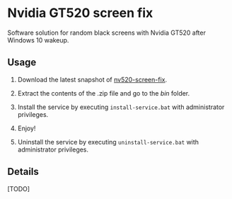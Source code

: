 # Nvidia GT520 screen fix

Software solution for random black screens with Nvidia GT520 after Windows 10 wakeup.


## Usage

1. Download the latest snapshot of [nv520-screen-fix](https://github.com/AlexAltea/nv520-screen-fix/archive/master.zip).

2. Extract the contents of the .zip file and go to the *bin* folder.

3. Install the service by executing `install-service.bat` with administrator privileges.

4. Enjoy!

5. Uninstall the service by executing `uninstall-service.bat` with administrator privileges.


## Details

[TODO]
